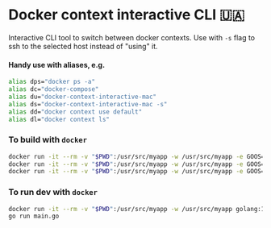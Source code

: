 # Docker context interactive CLI 🇺🇦
Interactive CLI tool to switch between docker contexts. Use with `-s` flag to ssh to the selected host instead of "using" it.
#### Handy use with aliases, e.g.
```bash
alias dps="docker ps -a"
alias dc="docker-compose"
alias du="docker-context-interactive-mac"
alias ds="docker-context-interactive-mac -s"
alias dd="docker context use default"
alias dl="docker context ls"
```

### To build with `docker`
```bash
docker run -it --rm -v "$PWD":/usr/src/myapp -w /usr/src/myapp -e GOOS=linux -e GOARCH=amd64 golang:1.18 go build -v -ldflags "-s -w" -o ./bin/docker-context-interactive-linux main.go
docker run -it --rm -v "$PWD":/usr/src/myapp -w /usr/src/myapp -e GOOS=windows -e GOARCH=amd64 golang:1.18 go build -v -ldflags "-s -w" -o ./bin/docker-context-interactive-win.exe main.go
docker run -it --rm -v "$PWD":/usr/src/myapp -w /usr/src/myapp -e GOOS=darwin golang:1.18 go build -v -ldflags "-s -w" -o ./bin/docker-context-interactive-mac main.go
```

### To run dev with `docker`
```bash
docker run -it --rm -v "$PWD":/usr/src/myapp -w /usr/src/myapp golang:1.18 bash
go run main.go
```
